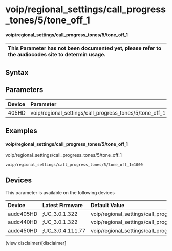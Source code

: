 ﻿---
description: voip/regional_settings/call_progress_tones/5/tone_off_1
search: false
---

# voip/regional_settings/call_progress_tones/5/tone_off_1

#### voip/regional_settings/call_progress_tones/5/tone_off_1


| This Parameter has not been documented yet, please refer to the audiocodes site to determin usage.  | 
| :--- |

## Syntax

## Parameters
|Device|Parameter|value|Description|
|:---|:---|:---|:---|
| 405HD | voip/regional_settings/call_progress_tones/5/tone_off_1 |  |  |

## Examples
#### voip/regional_settings/call_progress_tones/5/tone_off_1

voip/regional_settings/call_progress_tones/5/tone_off_1

```
voip/regional_settings/call_progress_tones/5/tone_off_1=1000
```

## Devices
This parameter is available on the following devices

| Device | Latest Firmware | Default Value |
|:---|:---|:---|
| audc405HD | ;UC_3.0.1.322 | voip/regional_settings/call_progress_tones/5/tone_off_1=1000 
| audc440HD | ;UC_3.0.1.322 | voip/regional_settings/call_progress_tones/5/tone_off_1=1000 
| audc450HD | ;UC_3.0.4.111.77 | voip/regional_settings/call_progress_tones/5/tone_off_1=1000 

(view disclaimer)[disclaimer]

